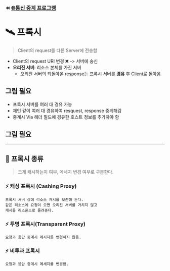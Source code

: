 ### ⏪ [🌐통신 중계 프로그랭](https://github.com/leekyukin/study/blob/main/http-network/3.%20HTTP%EC%99%80%20Web%20Server/2.%20%ED%86%B5%EC%8B%A0%20%EC%A4%91%EA%B3%84%20%ED%94%84%EB%A1%9C%EA%B7%B8%EB%9E%A8.md)

# 🛰 프록시
> Client의 request를 다른 Server에 전송함

- Client의 request URI 변경 ❌ -> 서버에 송신
- **오리진 서버**: 리소스 본체를 가진 서버
  - 오리진 서버의 되돌아온 response는 프록시 서버를 <u>**경유**</u> 후 Client로 돌아옴

## 그림 필요

- 프록시 서버를 여러 대 경유 가능
- 체인 같이 여러 대 경유하여 resquest, response 중계해감
- 중계시 Via 헤더 필드에 경유한 호스트 정보를 추가햐야 함

## 그림 필요

---

## 📌 프록시 종류
> 크게 캐시하는지 여부, 메세지 변경 여부로 구분한다.

### ⚡️ 캐싱 프록시 (Cashing Proxy)
    프록시 서버 상에 리소스 캐시를 보존해 둔다.
    같은 리소스에 요청이 오면 오리진 서버를 거치지 않고 
    캐시를 리스폰스로 돌려준다.


### ⚡️ 투명 프록시(Transparent Proxy)
    요청과 응답 중계시 메시지를 변경하지 않음.
  
### ⚡️ 비투과 프록시
    요청과 응답 중계시 메세지를 변경함.


